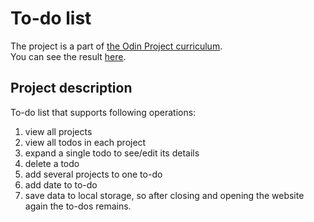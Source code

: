 # To-do list 
The project is a part of [the Odin Project curriculum](https://www.theodinproject.com/lessons/node-path-javascript-todo-list).  
You can see the result [here](https://ivanpozdin.github.io/odin-todo/).  
## Project description
To-do list that supports following operations:
1) view all projects
2) view all todos in each project
3) expand a single todo to see/edit its details
4) delete a todo
5) add several projects to one to-do
6) add date to to-do
7) save data to local storage, so after closing and opening the website again the to-dos remains.
